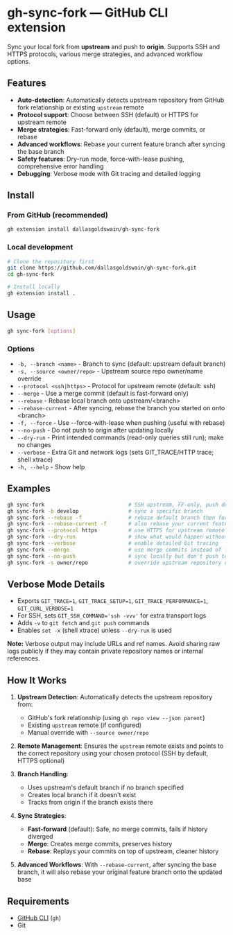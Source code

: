 # gh-sync-fork — GitHub CLI extension

Sync your local fork from **upstream** and push to **origin**. Supports SSH and HTTPS protocols, various merge strategies, and advanced workflow options.

## Features

- **Auto-detection**: Automatically detects upstream repository from GitHub fork relationship or existing `upstream` remote
- **Protocol support**: Choose between SSH (default) or HTTPS for upstream remote
- **Merge strategies**: Fast-forward only (default), merge commits, or rebase
- **Advanced workflows**: Rebase your current feature branch after syncing the base branch
- **Safety features**: Dry-run mode, force-with-lease pushing, comprehensive error handling
- **Debugging**: Verbose mode with Git tracing and detailed logging

## Install

### From GitHub (recommended)

```bash
gh extension install dallasgoldswain/gh-sync-fork
```

### Local development

```bash
# Clone the repository first
git clone https://github.com/dallasgoldswain/gh-sync-fork.git
cd gh-sync-fork

# Install locally
gh extension install .
```

## Usage

```bash
gh sync-fork [options]
```

### Options

- `-b, --branch <name>` - Branch to sync (default: upstream default branch)
- `-s, --source <owner/repo>` - Upstream source repo owner/name override
- `--protocol <ssh|https>` - Protocol for upstream remote (default: ssh)
- `--merge` - Use a merge commit (default is fast-forward only)
- `--rebase` - Rebase local branch onto upstream/\<branch\>
- `--rebase-current` - After syncing, rebase the branch you started on onto \<branch\>
- `-f, --force` - Use --force-with-lease when pushing (useful with rebase)
- `--no-push` - Do not push to origin after updating locally
- `--dry-run` - Print intended commands (read-only queries still run); make no changes
- `--verbose` - Extra Git and network logs (sets GIT_TRACE/HTTP trace; shell xtrace)
- `-h, --help` - Show help

## Examples

```bash
gh sync-fork                           # SSH upstream, FF-only, push default branch
gh sync-fork -b develop                # sync a specific branch
gh sync-fork --rebase -f               # rebase default branch then force-with-lease push
gh sync-fork --rebase-current -f       # also rebase your current feature branch onto updated base
gh sync-fork --protocol https          # use HTTPS for upstream remote
gh sync-fork --dry-run                 # show what would happen without making changes
gh sync-fork --verbose                 # enable detailed Git tracing
gh sync-fork --merge                   # use merge commits instead of fast-forward
gh sync-fork --no-push                 # sync locally but don't push to origin
gh sync-fork -s owner/repo             # override upstream repository detection
```

## Verbose Mode Details

- Exports `GIT_TRACE=1`, `GIT_TRACE_SETUP=1`, `GIT_TRACE_PERFORMANCE=1`, `GIT_CURL_VERBOSE=1`
- For SSH, sets `GIT_SSH_COMMAND='ssh -vvv'` for extra transport logs
- Adds `-v` to `git fetch` and `git push` commands
- Enables `set -x` (shell xtrace) unless `--dry-run` is used

**Note:** Verbose output may include URLs and ref names. Avoid sharing raw logs publicly if they may contain private repository names or internal references.

## How It Works

1. **Upstream Detection**: Automatically detects the upstream repository from:
   - GitHub's fork relationship (using `gh repo view --json parent`)
   - Existing `upstream` remote (if configured)
   - Manual override with `--source owner/repo`

2. **Remote Management**: Ensures the `upstream` remote exists and points to the correct repository using your chosen protocol (SSH by default, HTTPS optional)

3. **Branch Handling**:
   - Uses upstream's default branch if no branch specified
   - Creates local branch if it doesn't exist
   - Tracks from origin if the branch exists there

4. **Sync Strategies**:
   - **Fast-forward** (default): Safe, no merge commits, fails if history diverged
   - **Merge**: Creates merge commits, preserves history
   - **Rebase**: Replays your commits on top of upstream, cleaner history

5. **Advanced Workflows**: With `--rebase-current`, after syncing the base branch, it will also rebase your original feature branch onto the updated base

## Requirements

- [GitHub CLI](https://cli.github.com/) (`gh`)
- Git
